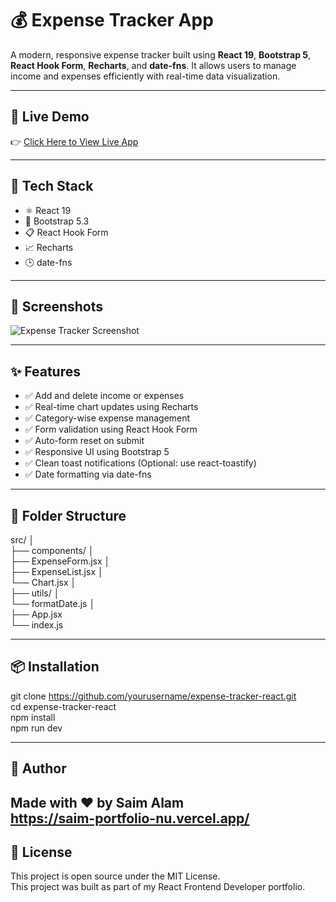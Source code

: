# 💰 Expense Tracker App

A modern, responsive expense tracker built using **React 19**, **Bootstrap 5**, **React Hook Form**, **Recharts**, and **date-fns**. It allows users to manage income and expenses efficiently with real-time data visualization.

---

## 🔗 Live Demo

👉 [Click Here to View Live App](https://your-vercel-link.vercel.app)

---

## 🚀 Tech Stack

- ⚛️ React 19
- 🎨 Bootstrap 5.3
- 📋 React Hook Form
- 📈 Recharts
- 🕒 date-fns

---

## 📸 Screenshots

![Expense Tracker Screenshot](https://drive.google.com/uc?export=view&id=1paAsMXWKzga1WydkyC1VzRC25rJ4UcJH)


---

## ✨ Features

- ✅ Add and delete income or expenses
- ✅ Real-time chart updates using Recharts
- ✅ Category-wise expense management
- ✅ Form validation using React Hook Form
- ✅ Auto-form reset on submit
- ✅ Responsive UI using Bootstrap 5
- ✅ Clean toast notifications (Optional: use react-toastify)
- ✅ Date formatting via date-fns

---

## 📁 Folder Structure
src/ │ <br> ├── components/ │ <br> ├── ExpenseForm.jsx │ <br> ├── ExpenseList.jsx │ <br> └── Chart.jsx │ <br> ├── utils/ │ <br> └── formatDate.js │ <br> ├── App.jsx <br> └── index.js

---

## 📦 Installation


git clone https://github.com/yourusername/expense-tracker-react.git <br>
cd expense-tracker-react<br>
npm install<br>
npm run dev<br>

---

## 🙌 Author

Made with ❤️ by Saim Alam <br>
https://saim-portfolio-nu.vercel.app/
---

## 📄 License

This project is open source under the MIT License. <br>
This project was built as part of my React Frontend Developer portfolio.



